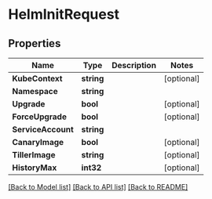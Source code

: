 # HelmInitRequest

## Properties
Name | Type | Description | Notes
------------ | ------------- | ------------- | -------------
**KubeContext** | **string** |  | [optional] 
**Namespace** | **string** |  | 
**Upgrade** | **bool** |  | [optional] 
**ForceUpgrade** | **bool** |  | [optional] 
**ServiceAccount** | **string** |  | 
**CanaryImage** | **bool** |  | [optional] 
**TillerImage** | **string** |  | [optional] 
**HistoryMax** | **int32** |  | [optional] 

[[Back to Model list]](../README.md#documentation-for-models) [[Back to API list]](../README.md#documentation-for-api-endpoints) [[Back to README]](../README.md)


